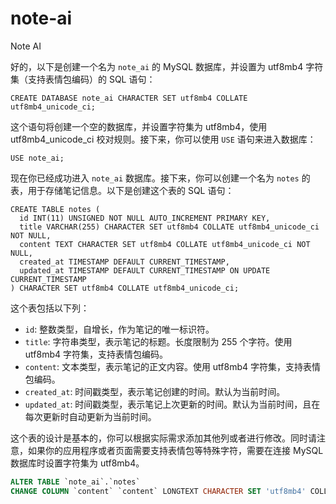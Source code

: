# note-ai
Note AI


好的，以下是创建一个名为 `note_ai` 的 MySQL 数据库，并设置为 utf8mb4 字符集（支持表情包编码）的 SQL 语句：

```
CREATE DATABASE note_ai CHARACTER SET utf8mb4 COLLATE utf8mb4_unicode_ci;
```

这个语句将创建一个空的数据库，并设置字符集为 utf8mb4，使用 utf8mb4_unicode_ci 校对规则。接下来，你可以使用 `USE` 语句来进入数据库：

```
USE note_ai;
```

现在你已经成功进入 `note_ai` 数据库。接下来，你可以创建一个名为 `notes` 的表，用于存储笔记信息。以下是创建这个表的 SQL 语句：

```
CREATE TABLE notes (
  id INT(11) UNSIGNED NOT NULL AUTO_INCREMENT PRIMARY KEY,
  title VARCHAR(255) CHARACTER SET utf8mb4 COLLATE utf8mb4_unicode_ci NOT NULL,
  content TEXT CHARACTER SET utf8mb4 COLLATE utf8mb4_unicode_ci NOT NULL,
  created_at TIMESTAMP DEFAULT CURRENT_TIMESTAMP,
  updated_at TIMESTAMP DEFAULT CURRENT_TIMESTAMP ON UPDATE CURRENT_TIMESTAMP
) CHARACTER SET utf8mb4 COLLATE utf8mb4_unicode_ci;
```

这个表包括以下列：

- `id`: 整数类型，自增长，作为笔记的唯一标识符。
- `title`: 字符串类型，表示笔记的标题。长度限制为 255 个字符。使用 utf8mb4 字符集，支持表情包编码。
- `content`: 文本类型，表示笔记的正文内容。使用 utf8mb4 字符集，支持表情包编码。
- `created_at`: 时间戳类型，表示笔记创建的时间。默认为当前时间。
- `updated_at`: 时间戳类型，表示笔记上次更新的时间。默认为当前时间，且在每次更新时自动更新为当前时间。

这个表的设计是基本的，你可以根据实际需求添加其他列或者进行修改。同时请注意，如果你的应用程序或者页面需要支持表情包等特殊字符，需要在连接 MySQL 数据库时设置字符集为 utf8mb4。


```sql 
ALTER TABLE `note_ai`.`notes` 
CHANGE COLUMN `content` `content` LONGTEXT CHARACTER SET 'utf8mb4' COLLATE 'utf8mb4_unicode_ci' NOT NULL ;

```
